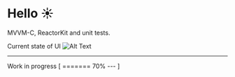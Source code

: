 #  Hello ☀️ 
MVVM-C, ReactorKit and unit tests.

Current state of UI
![Alt Text](https://i.imgur.com/yLcPrVa.gif)

***
Work in progress
[ ======= 70% --- ]
